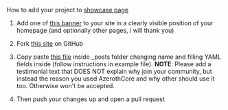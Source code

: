 


How to add your project to [showcase page](/showcase)  

1) Add one of [this banner](https://drive.google.com/drive/folders/0B1fF5EIDoF1fMnpfdk82Q29VNDA) to your site in a clearly visible position of your homepage (and optionally other pages, i will thank you)  

2) Fork [this site](https://github.com/azerothcore/azerothcore.github.io) on GitHub  

3) Copy paste [this file](https://github.com/azerothcore/azerothcore.github.io/blob/master/_posts/yyyy-mm-dd-example.md) inside _posts folder changing name and filling YAML fields inside (follow instructions in example file). **NOTE**: Please add a testimonial text that DOES NOT explain why join your community, but instead the reason you used AzerothCore and why other should use it too. Otherwise won't be accepted.  

4) Then push your changes up and open a pull request



